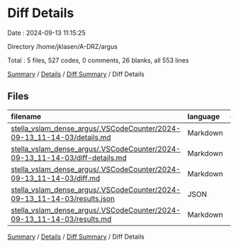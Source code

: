 # Diff Details

Date : 2024-09-13 11:15:25

Directory /home/jklasen/A-DRZ/argus

Total : 5 files,  527 codes, 0 comments, 26 blanks, all 553 lines

[Summary](results.md) / [Details](details.md) / [Diff Summary](diff.md) / Diff Details

## Files
| filename | language | code | comment | blank | total |
| :--- | :--- | ---: | ---: | ---: | ---: |
| [stella_vslam_dense_argus/.VSCodeCounter/2024-09-13_11-14-03/details.md](/stella_vslam_dense_argus/.VSCodeCounter/2024-09-13_11-14-03/details.md) | Markdown | 380 | 0 | 6 | 386 |
| [stella_vslam_dense_argus/.VSCodeCounter/2024-09-13_11-14-03/diff-details.md](/stella_vslam_dense_argus/.VSCodeCounter/2024-09-13_11-14-03/diff-details.md) | Markdown | 10 | 0 | 6 | 16 |
| [stella_vslam_dense_argus/.VSCodeCounter/2024-09-13_11-14-03/diff.md](/stella_vslam_dense_argus/.VSCodeCounter/2024-09-13_11-14-03/diff.md) | Markdown | 14 | 0 | 7 | 21 |
| [stella_vslam_dense_argus/.VSCodeCounter/2024-09-13_11-14-03/results.json](/stella_vslam_dense_argus/.VSCodeCounter/2024-09-13_11-14-03/results.json) | JSON | 1 | 0 | 0 | 1 |
| [stella_vslam_dense_argus/.VSCodeCounter/2024-09-13_11-14-03/results.md](/stella_vslam_dense_argus/.VSCodeCounter/2024-09-13_11-14-03/results.md) | Markdown | 122 | 0 | 7 | 129 |

[Summary](results.md) / [Details](details.md) / [Diff Summary](diff.md) / Diff Details